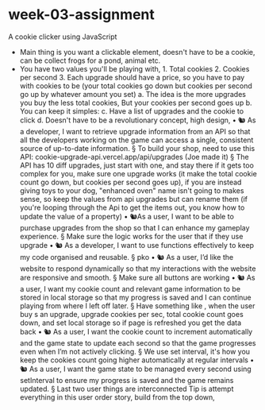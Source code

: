 # week-03-assignment

A cookie clicker using JavaScript

- Main thing is you want a clickable element, doesn't have to be a cookie, can be collect frogs for a pond, animal etc.
- You have two values you'll be playing with, 1. Total cookies 2. Cookies per second 3. Each upgrade should have a price, so you have to pay with cookies to be (your total cookies go down but cookies per second go up by whatever amount you set)
  a. The idea is the more upgrades you buy the less total cookies, But your cookies per second goes up
  b. You can keep it simples:
  c. Have a list of upgrades and the cookie to click
  d. Doesn't have to be a revolutionary concept, high design,
  • 🐿️ As a developer, I want to retrieve upgrade information from an API so that all the developers working on the game can access a single, consistent source of up-to-date information.
  § To build your shop, need to use this API: cookie-upgrade-api.vercel.app/api/upgrades (Joe made it)
  § The API has 10 diff upgrades, just start with one, and stay there if it gets too complex for you, make sure one upgrade works (it make the total cookie count go down, but cookies per second goes up), if you are instead giving toys to your dog, "enhanced oven" name isn't going to makes sense, so keep the values from api upgrades but can rename them (if you're looping through the Api to get the items out, you know how to update the value of a property)
  • 🐿️As a user, I want to be able to purchase upgrades from the shop so that I can enhance my gameplay experience.
  § Make sure the logic works for the user that if they use upgrade
  • 🐿️ As a developer, I want to use functions effectively to keep my code organised and reusable.
  § pko
  • 🐿️ As a user, I’d like the website to respond dynamically so that my interactions with the website are responsive and smooth.
  § Make sure all buttons are working
  • 🐿️ As a user, I want my cookie count and relevant game information to be stored in local storage so that my progress is saved and I can continue playing from where I left off later.
  § Have something like , when the user buy s an upgrade, upgrade cookies per sec, total cookie count goes down, and set local storage so if page is refreshed you get the data back
  • 🐿️ As a user, I want the cookie count to increment automatically and the game state to update each second so that the game progresses even when I’m not actively clicking.
  § We use set interval, it's how you keep the cookies count going higher automatically at regular intervals
  • 🐿️ As a user, I want the game state to be managed every second using setInterval to ensure my progress is saved and the game remains updated.
  § Last two user things are interconnected
  Tip is attempt everything in this user order story, build from the top down,

